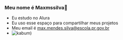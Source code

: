 ### Meu nome é Maxmssilva💙
- Eu estudo no Alura
- Eu uso esse espaço para compartilhar meus projetos
- Meu email é max.mendes.silva@escola.pr.gov.br
- ![kabum]([https://media.tenor.com/Mow3BwJQLc8AAAAi/cat-cat-meme.gif))
